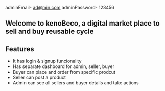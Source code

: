 adminEmail- ad@min.com
adminPassword- 123456

## Welcome to kenoBeco, a digital market place to sell and buy reusable cycle

## Features

* It has login & signup funcionality 
* Has separate dashboard for admin, seller, buyer
* Buyer can place and order from specific prodcut
* Seller can post a product 
* Admin can see all sellers and buyer details and take actions